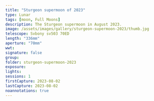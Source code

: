 ```yaml
---
title: "Sturgeon supermoon of 2023"
type: Lunar
tags: [moon, Full Moons]
description: The Sturgeon supermoon in August 2023. 
image: /assets/images/gallery/sturgeon-supermoon-2023/thumb.jpg
telescope: Svbony sv503 70ED
length: "336mm"
aperture: "70mm"
wwt: 
signature: false
group:
folder: sturgeon-supermoon-2023
exposure: 
lights: 
sessions: 1
firstCapture: 2023-08-02
lastCapture: 2023-08-02
noannotations: true
---
```

